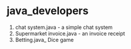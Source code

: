 # java_developers
1. chat system.java - a simple chat system
2. Supermarket invoice.java - an invoice receipt
3. Betting.java_ Dice game
